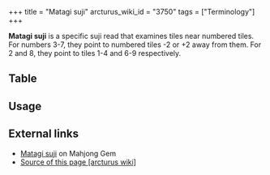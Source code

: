 +++
title = "Matagi suji"
arcturus_wiki_id = "3750"
tags = ["Terminology"]
+++

**Matagi suji** is a specific suji read that examines tiles near numbered tiles. For numbers 3-7,
they point to numbered tiles -2 or +2 away from them. For 2 and 8, they point to tiles 1-4 and 6-9
respectively.

## Table

## Usage

## External links

- [Matagi suji](https://www.mahjonggem.com/blog/2019/6/12/matagi-suji) on Mahjong Gem
- [Source of this page [arcturus wiki]](http://arcturus.su/wiki/Matagi_suji)
